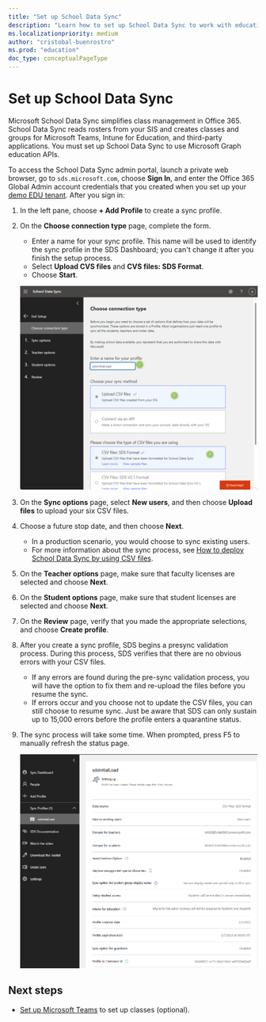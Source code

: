 ```yaml
---
title: "Set up School Data Sync"
description: "Learn how to set up School Data Sync to work with education APIs in Microsoft Graph."
ms.localizationpriority: medium
author: "cristobal-buenrostro"
ms.prod: "education"
doc_type: conceptualPageType
---
```


# Set up School Data Sync

Microsoft School Data Sync simplifies class management in Office 365. School Data Sync reads rosters from your SIS and creates classes and groups for Microsoft Teams, Intune for Education, and third-party applications. You must set up School Data Sync to use Microsoft Graph education APIs.

To access the School Data Sync admin portal, launch a private web browser, go to `sds.microsoft.com`, choose **Sign In**, and enter the Office 365 Global Admin account credentials that you created when you set up your [demo EDU tenant](/graph/msgraph-onboarding-edutenant). After you sign in:

1. In the left pane, choose **+ Add Profile** to create a sync profile.

2. On the **Choose connection type** page, complete the form.
   - Enter a name for your sync profile. This name will be used to identify the sync profile in the SDS Dashboard; you can't change it after you finish the setup process.
   - Select **Upload CVS files** and **CVS files: SDS Format**.
   - Choose **Start**.

   ![Screenshot of the Choose connection type page with options selected](./images/msgraph-onboarding/sds2-connection.png)

3. On the **Sync options** page, select **New users**, and then choose **Upload files** to upload your six CSV files.

4. Choose a future stop date, and then choose **Next**.
   - In a production scenario, you would choose to sync existing users.
   - For more information about the sync process, see [How to deploy School Data Sync by using CSV files](/SchoolDataSync/how-to-deploy-school-data-sync-by-using-csv-files).

5. On the **Teacher options** page, make sure that faculty licenses are selected and choose **Next**.

6. On the **Student options** page, make sure that student licenses are selected and choose **Next**.

7. On the **Review** page, verify that you made the appropriate selections, and choose **Create profile**.

8. After you create a sync profile, SDS begins a presync validation process. During this process, SDS verifies that there are no obvious errors with your CSV files.

   - If any errors are found during the pre-sync validation process, you will have the option to fix them and re-upload the files before you resume the sync. 
   - If errors occur and you choose not to update the CSV files, you can still choose to resume sync. Just be aware that SDS can only sustain up to 15,000 errors before the profile enters a quarantine status.

9. The sync process will take some time. When prompted, press F5 to manually refresh the status page.

    ![Screenshot of the profile page](./images/msgraph-onboarding/sds10-settingup.png)


## Next steps

- [Set up Microsoft Teams](/graph/msgraph-onboarding-msteams) to set up classes (optional).
